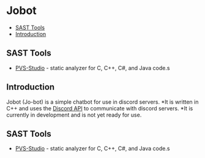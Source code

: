 # Jobot
* [SAST Tools](#sast-tools)
* [Introduction](#introduction)

## SAST Tools
* [PVS-Studio](https://pvs-studio.com/pvs-studio/?utm_source=website&utm_medium=github&utm_campaign=open_source) - static analyzer for C, C++, C#, and Java code.s

## Introduction
Jobot (Jo-bot) is a simple chatbot for use in discord servers.
*It is written in C++ and uses the [Discord API](https://discord.com/developers/docs/intro) to communicate with discord servers.
*It is currently in development and is not yet ready for use.


## SAST Tools
* [PVS-Studio](https://pvs-studio.com/pvs-studio/?utm_source=website&utm_medium=github&utm_campaign=open_source) - static analyzer for C, C++, C#, and Java code.s
